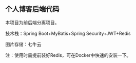 
## 个人博客后端代码   

本项目为前后端分离项目。

技术栈：Spring Boot+MyBatis+Spring Security+JWT+Redis

图片存储：七牛云

注：使用时需提前装好Redis，可在Docker中快速的安装一下。


